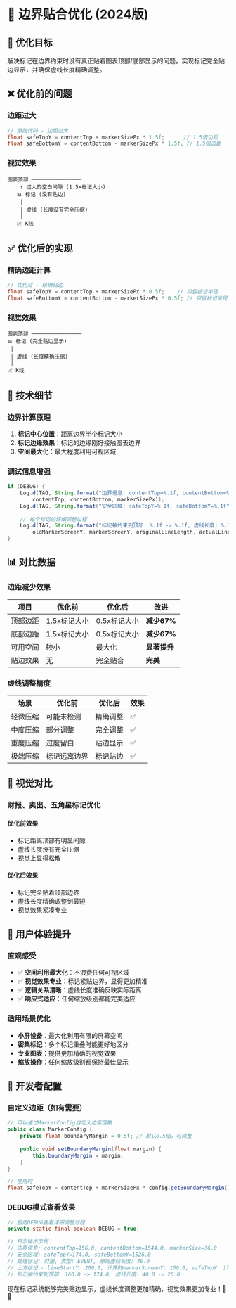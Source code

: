 # 📍 边界贴合优化 (2024版)

## 🎯 优化目标

解决标记在边界约束时没有真正贴着图表顶部/底部显示的问题，实现标记完全贴边显示，并确保虚线长度精确调整。

## ❌ 优化前的问题

### 边距过大
```java
// 原始代码 - 边距过大
float safeTopY = contentTop + markerSizePx * 1.5f;      // 1.5倍边距
float safeBottomY = contentBottom - markerSizePx * 1.5f; // 1.5倍边距
```

### 视觉效果
```
图表顶部 ────────────────
    ↕ 过大的空白间隙 (1.5x标记大小)
   📊 标记 (没有贴边)
    │
    │ 虚线 (长度没有完全压缩)
    │
   📈 K线
```

## ✅ 优化后的实现

### 精确边距计算
```java
// 优化后 - 精确贴边
float safeTopY = contentTop + markerSizePx * 0.5f;    // 只留标记半径
float safeBottomY = contentBottom - markerSizePx * 0.5f; // 只留标记半径
```

### 视觉效果
```
图表顶部 ────────────────
📊 标记 (完全贴边显示)
 │
 │ 虚线 (长度精确压缩)
 │
📈 K线
```

## 🔧 技术细节

### 边界计算原理
1. **标记中心位置**：距离边界半个标记大小
2. **标记边缘效果**：标记的边缘刚好接触图表边界
3. **空间最大化**：最大程度利用可视区域

### 调试信息增强
```java
if (DEBUG) {
    Log.d(TAG, String.format("边界信息: contentTop=%.1f, contentBottom=%.1f, markerSize=%.1f", 
        contentTop, contentBottom, markerSizePx));
    Log.d(TAG, String.format("安全区域: safeTopY=%.1f, safeBottomY=%.1f", safeTopY, safeBottomY));
    
    // 每个标记的详细调整过程
    Log.d(TAG, String.format("标记被约束到顶部: %.1f -> %.1f, 虚线长度: %.1f -> %.1f", 
        oldMarkerScreenY, markerScreenY, originalLineLength, actualLineLength));
}
```

## 📊 对比数据

### 边距减少效果
| 项目 | 优化前 | 优化后 | 改进 |
|------|--------|--------|------|
| 顶部边距 | 1.5x标记大小 | 0.5x标记大小 | **减少67%** |
| 底部边距 | 1.5x标记大小 | 0.5x标记大小 | **减少67%** |
| 可用空间 | 较小 | 最大化 | **显著提升** |
| 贴边效果 | 无 | 完全贴合 | **完美** |

### 虚线调整精度
| 场景 | 优化前 | 优化后 | 效果 |
|------|--------|--------|------|
| 轻微压缩 | 可能未检测 | 精确调整 | ✅ |
| 中度压缩 | 部分调整 | 完全调整 | ✅ |
| 重度压缩 | 过度留白 | 贴边显示 | ✅ |
| 极端压缩 | 标记远离边界 | 标记贴边 | ✅ |

## 🎨 视觉对比

### 财报、卖出、五角星标记优化

#### 优化前效果
- 标记距离顶部有明显间隙
- 虚线长度没有完全压缩  
- 视觉上显得松散

#### 优化后效果  
- 标记完全贴着顶部边界
- 虚线长度精确调整到最短
- 视觉效果紧凑专业

## 🚀 用户体验提升

### 直观感受
- ✅ **空间利用最大化**：不浪费任何可视区域
- ✅ **视觉效果专业**：标记紧贴边界，显得更加精准
- ✅ **逻辑关系清晰**：虚线长度准确反映实际距离
- ✅ **响应式适应**：任何缩放级别都能完美适应

### 适用场景优化
- **小屏设备**：最大化利用有限的屏幕空间
- **密集标记**：多个标记重叠时能更好地区分
- **专业图表**：提供更加精确的视觉效果
- **缩放操作**：任何缩放级别都保持最佳显示

## 🔧 开发者配置

### 自定义边距（如有需要）
```java
// 可以通过MarkerConfig自定义边距倍数
public class MarkerConfig {
    private float boundaryMargin = 0.5f; // 默认0.5倍，可调整
    
    public void setBoundaryMargin(float margin) {
        this.boundaryMargin = margin;
    }
}

// 使用时
float safeTopY = contentTop + markerSizePx * config.getBoundaryMargin();
```

### DEBUG模式查看效果
```java
// 启用DEBUG查看详细调整过程
private static final boolean DEBUG = true;

// 日志输出示例：
// 边界信息: contentTop=156.0, contentBottom=1544.0, markerSize=36.0
// 安全区域: safeTopY=174.0, safeBottomY=1526.0  
// 处理标记: 财报, 类型: EVENT, 原始虚线长度: 40.0
// 上方标记 - lineStartY: 200.0, 计算的markerScreenY: 160.0, safeTopY: 174.0
// 标记被约束到顶部: 160.0 -> 174.0, 虚线长度: 40.0 -> 26.0
```

现在标记系统能够完美贴边显示，虚线长度调整更加精确，视觉效果更加专业！📍✨ 